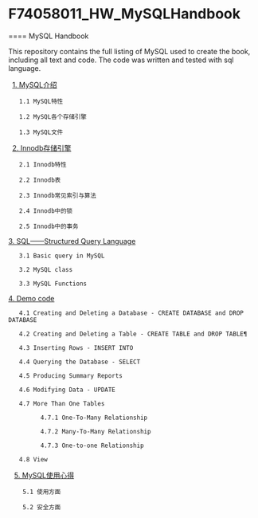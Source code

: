 # F74058011_HW_MySQLHandbook
====
MySQL Handbook

This repository contains the full listing of MySQL used to create the book, including all text and code. The code was written and tested with sql language.


   [1. MySQL介绍](https://github.com/chenlifeng/F74058011_HW_MySQLHandbook/blob/master/notebook/Introduction%20of%20MySQL.ipynb)
  
  
  
  
       1.1 MySQL特性

       1.2 MySQL各个存储引擎

       1.3 MySQL文件
       
    [2. Innodb存储引擎](https://github.com/chenlifeng/F74058011_HW_MySQLHandbook/blob/master/notebook/Introduction%20of%20Innodb.ipynb)
  
       2.1 Innodb特性

       2.2 Innodb表

       2.3 Innodb常见索引与算法

       2.4 Innodb中的锁

       2.5 Innodb中的事务
       
 [3. SQL——Structured Query Language](https://github.com/chenlifeng/F74058011_HW_MySQLHandbook/blob/master/notebook/SQL%20language.ipynb)
  
       3.1 Basic query in MySQL

       3.2 MySQL class

       3.3 MySQL Functions
       
 [4. Demo code](https://github.com/chenlifeng/F74058011_HW_MySQLHandbook/blob/master/notebook/sample%20code.ipynb)
  
       4.1 Creating and Deleting a Database - CREATE DATABASE and DROP DATABASE

       4.2 Creating and Deleting a Table - CREATE TABLE and DROP TABLE¶

       4.3 Inserting Rows - INSERT INTO
       
       4.4 Querying the Database - SELECT
       
       4.5 Producing Summary Reports
       
       4.6 Modifying Data - UPDATE
       
       4.7 More Than One Tables
       
             4.7.1 One-To-Many Relationship
             
             4.7.2 Many-To-Many Relationship
             
             4.7.3 One-to-one Relationship
       
       4.8 View
       
    [5. MySQL使用心得](https://github.com/chenlifeng/F74058011_HW_MySQLHandbook/blob/master/notebook/experience.ipynb)
  
  
        5.1 使用方面

        5.2 安全方面 
   
   
   
